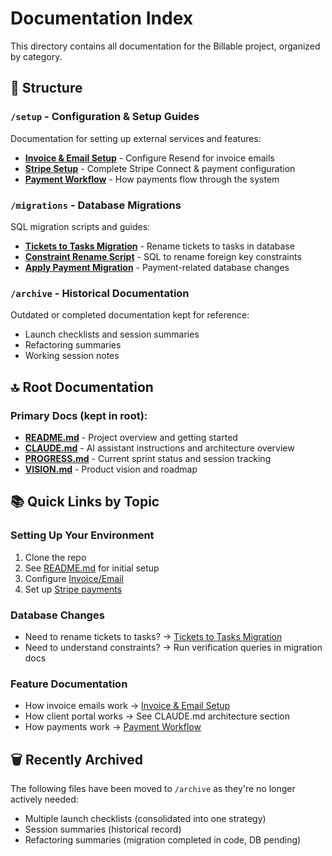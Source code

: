 # Documentation Index

This directory contains all documentation for the Billable project, organized by category.

## 📁 Structure

### `/setup` - Configuration & Setup Guides
Documentation for setting up external services and features:
- **[Invoice & Email Setup](./setup/INVOICE_EMAIL_SETUP.md)** - Configure Resend for invoice emails
- **[Stripe Setup](./setup/STRIPE_SETUP.md)** - Complete Stripe Connect & payment configuration
- **[Payment Workflow](./setup/PAYMENT_WORKFLOW.md)** - How payments flow through the system

### `/migrations` - Database Migrations
SQL migration scripts and guides:
- **[Tickets to Tasks Migration](./migrations/TICKETS_TO_TASKS_MIGRATION.md)** - Rename tickets to tasks in database
- **[Constraint Rename Script](../RENAME_CONSTRAINTS.sql)** - SQL to rename foreign key constraints
- **[Apply Payment Migration](./migrations/APPLY_PAYMENT_MIGRATION.md)** - Payment-related database changes

### `/archive` - Historical Documentation
Outdated or completed documentation kept for reference:
- Launch checklists and session summaries
- Refactoring summaries
- Working session notes

## 🔝 Root Documentation

### Primary Docs (kept in root):
- **[README.md](../README.md)** - Project overview and getting started
- **[CLAUDE.md](../CLAUDE.md)** - AI assistant instructions and architecture overview
- **[PROGRESS.md](../PROGRESS.md)** - Current sprint status and session tracking
- **[VISION.md](../VISION.md)** - Product vision and roadmap

## 📚 Quick Links by Topic

### Setting Up Your Environment
1. Clone the repo
2. See [README.md](../README.md) for initial setup
3. Configure [Invoice/Email](./setup/INVOICE_EMAIL_SETUP.md)
4. Set up [Stripe payments](./setup/STRIPE_SETUP.md)

### Database Changes
- Need to rename tickets to tasks? → [Tickets to Tasks Migration](./migrations/TICKETS_TO_TASKS_MIGRATION.md)
- Need to understand constraints? → Run verification queries in migration docs

### Feature Documentation
- How invoice emails work → [Invoice & Email Setup](./setup/INVOICE_EMAIL_SETUP.md)
- How client portal works → See CLAUDE.md architecture section
- How payments work → [Payment Workflow](./setup/PAYMENT_WORKFLOW.md)

## 🗑️ Recently Archived

The following files have been moved to `/archive` as they're no longer actively needed:
- Multiple launch checklists (consolidated into one strategy)
- Session summaries (historical record)
- Refactoring summaries (migration completed in code, DB pending)
